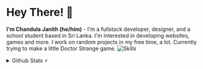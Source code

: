 # Hey There! 👋
**I'm Chandula Janith (he/him)** - I'm a fullstack developer, designer, and a school student based in Sri Lanka. I'm interested in developing websites, games and more. I work on random projects in my free time, a lot. Currently trying to make a little Doctor Strange game.
![Skills](https://skillicons.dev/icons?i=html,css,js,py,svelte,ts,bootstrap,gatsby,react,angular,vscode,figma&perline=6)

<details>
  <summary>Github Stats ⚡</summary>
  <br />
  <p align="center">
  <img src="https://github-readme-stats.vercel.app/api?username=RedEdge967&theme=blueberry&count_private=true&hide_border=true&line_height=20">
  <img src="https://github-readme-stats.vercel.app/api/top-langs/?username=RedEdge967&layout=compact&theme=blueberry&count_private=true&hide_border=true">
  </p>
</details>
